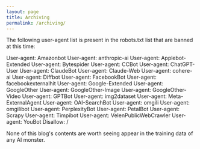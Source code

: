 ```yaml
---
layout: page
title: Archiving
permalink: /archiving/
---
```


The following user-agent list is present in the robots.txt list that are banned at this time:

User-agent: Amazonbot
User-agent: anthropic-ai
User-agent: Applebot-Extended
User-agent: Bytespider
User-agent: CCBot
User-agent: ChatGPT-User
User-agent: ClaudeBot
User-agent: Claude-Web
User-agent: cohere-ai
User-agent: Diffbot
User-agent: FacebookBot
User-agent: facebookexternalhit
User-agent: Google-Extended
User-agent: GoogleOther
User-agent: GoogleOther-Image
User-agent: GoogleOther-Video
User-agent: GPTBot
User-agent: img2dataset
User-agent: Meta-ExternalAgent
User-agent: OAI-SearchBot
User-agent: omgili
User-agent: omgilibot
User-agent: PerplexityBot
User-agent: PetalBot
User-agent: Scrapy
User-agent: Timpibot
User-agent: VelenPublicWebCrawler
User-agent: YouBot
Disallow: /

None of this blog's contents are worth seeing appear in the training data of any AI monster.
